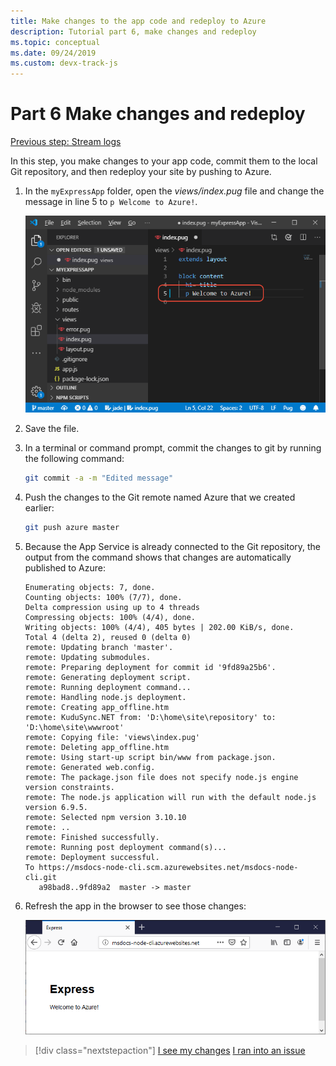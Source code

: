 ```yaml
---
title: Make changes to the app code and redeploy to Azure
description: Tutorial part 6, make changes and redeploy
ms.topic: conceptual
ms.date: 09/24/2019
ms.custom: devx-track-js
---
```


# Part 6 Make changes and redeploy

[Previous step: Stream logs](tutorial-vscode-azure-cli-node-05.md)

In this step, you make changes to your app code, commit them to the local Git repository, and then redeploy your site by pushing to Azure.

1. In the `myExpressApp` folder, open the *views/index.pug* file and change the message in line 5 to `p Welcome to Azure!`.

    ![Editing the index.pug file](media/azure-cli/editpugfile.png)

1. Save the file.

1. In a terminal or command prompt, commit the changes to git by running the following command:

    ```bash
    git commit -a -m "Edited message"
    ```

1. Push the changes to the Git remote named Azure that we created earlier:

    ```bash
    git push azure master
    ```

1. Because the App Service is already connected to the Git repository, the output from the command shows that changes are automatically published to Azure: 

    ```output
    Enumerating objects: 7, done.
    Counting objects: 100% (7/7), done.
    Delta compression using up to 4 threads
    Compressing objects: 100% (4/4), done.
    Writing objects: 100% (4/4), 405 bytes | 202.00 KiB/s, done.
    Total 4 (delta 2), reused 0 (delta 0)
    remote: Updating branch 'master'.
    remote: Updating submodules.
    remote: Preparing deployment for commit id '9fd89a25b6'.
    remote: Generating deployment script.
    remote: Running deployment command...
    remote: Handling node.js deployment.
    remote: Creating app_offline.htm
    remote: KuduSync.NET from: 'D:\home\site\repository' to: 'D:\home\site\wwwroot'
    remote: Copying file: 'views\index.pug'
    remote: Deleting app_offline.htm
    remote: Using start-up script bin/www from package.json.
    remote: Generated web.config.
    remote: The package.json file does not specify node.js engine version constraints.
    remote: The node.js application will run with the default node.js version 6.9.5.
    remote: Selected npm version 3.10.10
    remote: ..
    remote: Finished successfully.
    remote: Running post deployment command(s)...
    remote: Deployment successful.
    To https://msdocs-node-cli.scm.azurewebsites.net/msdocs-node-cli.git
       a98bad8..9fd89a2  master -> master
    ```

1. Refresh the app in the browser to see those changes:

    ![Published changes visible in the browser](media/azure-cli/remote-app-changes.png)

> [!div class="nextstepaction"]
> [I see my changes](tutorial-vscode-azure-cli-node-07.md) [I ran into an issue](https://www.research.net/r/PWZWZ52?tutorial=node-deployment&step=publishing-changes)
